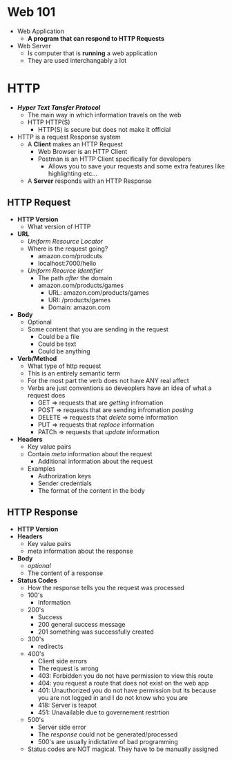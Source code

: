 # Web 101
- Web Application
  - **A program that can respond to HTTP Requests**
- Web Server
  - Is computer that is **running** a web application
  - They are used interchangably a lot

# HTTP
- ***Hyper Text Tansfer Protocol***
  - The main way in which information travels on the web
  - HTTP HTTP(S)
    - HTTP(S) is secure but does not make it official
- HTTP is a request Response system
  - A **Client** makes an HTTP Request
    - Web Browser is an HTTP Client
    - Postman is an HTTP Client specifically for developers
      - Allows you to save your requests and some extra features like highlighting etc...
  - A **Server** responds with an HTTP Response

## HTTP Request
- **HTTP Version**
  - What version of HTTP 
- **URL**
  - *Uniform Resource Locator*
  - Where is the request going?
    - amazon.com/prodcuts
    - localhost:7000/hello
  - *Uniform Reource Identifier*
    - The path *after* the domain
    - amazon.com/products/games
      - URL: amazon.com/products/games
      - URI: /products/games
      - Domain: amazon.com
- **Body**
  - Optional
  - Some content that you are sending in the request
    - Could be a file
    - Could be text
    - Could be anything
- **Verb/Method**
  - What type of http request
  - This is an entirely semantic term
  - For the most part the verb does not have ANY real affect
  - Verbs are just conventions so deveoplers have an idea of what a request does
    - GET => requests that are *getting* infromation
    - POST => requests that are sending infromation *posting*
    - DELETE => requests that *delete* some information 
    - PUT => requests that *replace* information
    - PATCh => requests that *update* information
- **Headers**
  - Key value pairs 
  - Contain *meta* information about the request
    - Additional information about the request
  - Examples
    - Authorization keys
    - Sender credentials
    - The format of the content in the body

## HTTP Response
- **HTTP Version**
- **Headers**
  - Key value pairs
  - meta information about the response
- **Body**
  - *optional*
  - The content of a response
- **Status Codes**
  - How the response tells you the request was processed
  - 100's
    - Information 
  - 200's
    - Success
    - 200 general success message
    - 201 something was successfully created
  - 300's
    - redirects
  - 400's
    - Client side errors
    - The request is wrong 
    - 403: Forbidden you do not have permission to view this route
    - 404: you request a route that does not exist on the web app
    - 401: Unauthorized you do not have permission but its because you are not logged in and I do not know who you are
    - 418: Server is teapot
    - 451: Unavailable due to governement restrtion
  - 500's
    - Server side error
    - The *response* could not be generated/processed
    - 500's are usually indictative of bad programming
  - Status codes are NOT magical. They have to be manually assigned